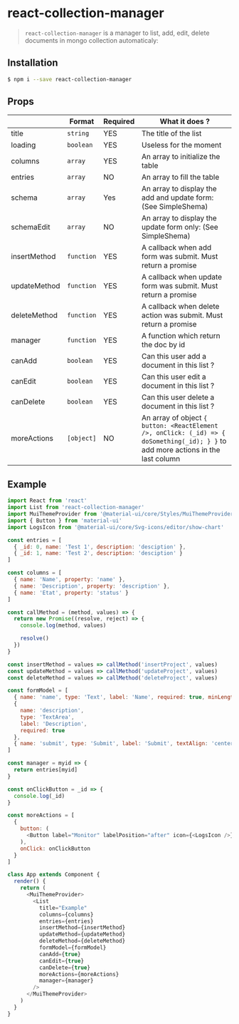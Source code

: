 # react-collection-manager

> `react-collection-manager` is a manager to list, add, edit, delete documents in mongo collection automaticaly:

## Installation

```bash
$ npm i --save react-collection-manager
```

## Props

|              | Format     | Required | What it does ?                                                                                                                    |
| ------------ | ---------- | -------- | --------------------------------------------------------------------------------------------------------------------------------- |
| title        | `string`   | YES      | The title of the list                                                                                                             |
| loading      | `boolean`  | YES      | Useless for the moment                                                                                                            |
| columns      | `array`    | YES      | An array to initialize the table                                                                                                  |
| entries      | `array`    | NO       | An array to fill the table                                                                                                        |
| schema       | `array`    | Yes      | An array to display the add and update form: (See SimpleShema)                                                                    |
| schemaEdit   | `array`    | NO       | An array to display the update form only: (See SimpleShema)                                                                       |
| insertMethod | `function` | YES      | A callback when add form was submit. Must return a promise                                                                        |
| updateMethod | `function` | YES      | A callback when update form was submit. Must return a promise                                                                     |
| deleteMethod | `function` | YES      | A callback when delete action was submit. Must return a promise                                                                   |
| manager      | `function` | YES      | A function which return the doc by id                                                                                             |
| canAdd       | `boolean`  | YES      | Can this user add a document in this list ?                                                                                       |
| canEdit      | `boolean`  | YES      | Can this user edit a document in this list ?                                                                                      |
| canDelete    | `boolean`  | YES      | Can this user delete a document in this list ?                                                                                    |
| moreActions  | `[object]` | NO       | An array of object `{ button: <ReactElement />, onClick: (_id) => { doSomething(_id); } }` to add more actions in the last column |

## Example

```javascript
import React from 'react'
import List from 'react-collection-manager'
import MuiThemeProvider from '@material-ui/core/Styles/MuiThemeProvider'
import { Button } from 'material-ui'
import LogsIcon from '@material-ui/core/Svg-icons/editor/show-chart'

const entries = [
  { _id: 0, name: 'Test 1', description: 'desciption' },
  { _id: 1, name: 'Test 2', description: 'desciption' }
]

const columns = [
  { name: 'Name', property: 'name' },
  { name: 'Description', property: 'description' },
  { name: 'Etat', property: 'status' }
]

const callMethod = (method, values) => {
  return new Promise((resolve, reject) => {
    console.log(method, values)

    resolve()
  })
}

const insertMethod = values => callMethod('insertProject', values)
const updateMethod = values => callMethod('updateProject', values)
const deleteMethod = values => callMethod('deleteProject', values)

const formModel = [
  { name: 'name', type: 'Text', label: 'Name', required: true, minLength: 3 },
  {
    name: 'description',
    type: 'TextArea',
    label: 'Description',
    required: true
  },
  { name: 'submit', type: 'Submit', label: 'Submit', textAlign: 'center' }
]

const manager = myid => {
  return entries[myid]
}

const onClickButton = _id => {
  console.log(_id)
}

const moreActions = [
  {
    button: (
      <Button label="Monitor" labelPosition="after" icon={<LogsIcon />} />
    ),
    onClick: onClickButton
  }
]

class App extends Component {
  render() {
    return (
      <MuiThemeProvider>
        <List
          title="Example"
          columns={columns}
          entries={entries}
          insertMethod={insertMethod}
          updateMethod={updateMethod}
          deleteMethod={deleteMethod}
          formModel={formModel}
          canAdd={true}
          canEdit={true}
          canDelete={true}
          moreActions={moreActions}
          manager={manager}
        />
      </MuiThemeProvider>
    )
  }
}
```
